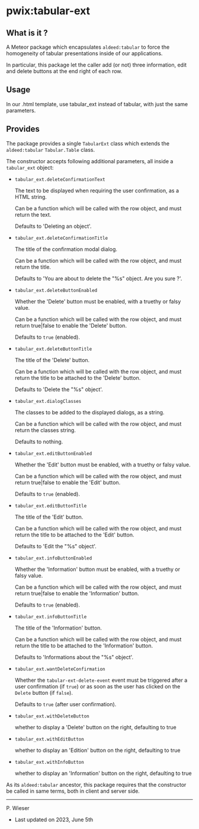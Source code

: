 # pwix:tabular-ext

## What is it ?

A Meteor package which encapsulates `aldeed:tabular` to force the homogeneity of tabular presentations inside of our applications.

In particular, this package let the caller add (or not) three information, edit and delete buttons at the end right of each row.

## Usage

In our .html template, use tabular_ext instead of tabular, with just the same parameters.

## Provides

The package provides a single `TabularExt` class which extends the `aldeed:tabular` `Tabular.Table` class.

The constructor accepts following additional parameters, all inside a `tabular_ext` object:

- `tabular_ext.deleteConfirmationText`

    The text to be displayed when requiring the user confirmation, as a HTML string.

    Can be a function which will be called with the row object, and must return the text.

    Defaults to 'Deleting an object'.

- `tabular_ext.deleteConfirmationTitle`

    The title of the confirmation modal dialog.

    Can be a function which will be called with the row object, and must return the title.

    Defaults to 'You are about to delete the "%s" object. Are you sure ?'.

- `tabular_ext.deleteButtonEnabled`

    Whether the 'Delete' button must be enabled, with a truethy or falsy value.

    Can be a function which will be called with the row object, and must return true|false to enable the 'Delete' button.

    Defaults to `true` (enabled).

- `tabular_ext.deleteButtonTitle`

    The title of the 'Delete' button.

    Can be a function which will be called with the row object, and must return the title to be attached to the 'Delete' button.

    Defaults to 'Delete the "%s" object'.

- `tabular_ext.dialogClasses`

    The classes to be added to the displayed dialogs, as a string.

    Can be a function which will be called with the row object, and must return the classes string.

    Defaults to nothing.

- `tabular_ext.editButtonEnabled`

    Whether the 'Edit' button must be enabled, with a truethy or falsy value.

    Can be a function which will be called with the row object, and must return true|false to enable the 'Edit' button.

    Defaults to `true` (enabled).

- `tabular_ext.editButtonTitle`

    The title of the 'Edit' button.

    Can be a function which will be called with the row object, and must return the title to be attached to the 'Edit' button.

    Defaults to 'Edit the "%s" object'.

- `tabular_ext.infoButtonEnabled`

    Whether the 'Information' button must be enabled, with a truethy or falsy value.

    Can be a function which will be called with the row object, and must return true|false to enable the 'Information' button.

    Defaults to `true` (enabled).

- `tabular_ext.infoButtonTitle`

    The title of the 'Information' button.

    Can be a function which will be called with the row object, and must return the title to be attached to the 'Information' button.

    Defaults to 'Informations about the "%s" object'.

- `tabular_ext.wantDeleteConfirmation`

    Whether the `tabular-ext-delete-event` event must be triggered after a user confirmation (if `true`) or as soon as the user has clicked on the `Delete` button (if `false`).

    Defaults to `true` (after user confirmation).

- `tabular_ext.withDeleteButton`

    whether to display a 'Delete' button on the right, defaulting to true

- `tabular_ext.withEditButton`

    whether to display an 'Edition' button on the right, defaulting to true

- `tabular_ext.withInfoButton`

    whether to display an 'Information' button on the right, defaulting to true

As its `aldeed:tabular` ancestor, this package requires that the constructor be called in same terms, both in client and server side.

---
P. Wieser
- Last updated on 2023, June 5th
